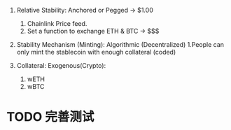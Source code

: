 1. Relative Stability: Anchored or Pegged -> $1.00

   1. Chainlink Price feed.
   2. Set a function to exchange ETH & BTC -> $$$

2. Stability Mechanism (Minting): Algorithmic (Decentralized)
   1.People can only mint the stablecoin with enough collateral (coded)

3. Collateral: Exogenous(Crypto):
   1. wETH
   2. wBTC

# TODO 完善测试
